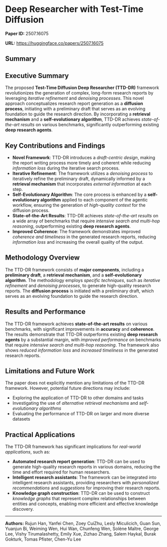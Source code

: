 # Deep Researcher with Test-Time Diffusion

**Paper ID:** 2507.16075

**URL:** https://huggingface.co/papers/2507.16075

## Summary

## Executive Summary
The proposed **Test-Time Diffusion Deep Researcher (TTD-DR)** framework revolutionizes the generation of complex, long-form research reports by leveraging *iterative refinement* and *denoising processes*. This novel approach conceptualizes research report generation as a **diffusion process**, initiating with a preliminary draft that serves as an evolving foundation to guide the research direction. By incorporating a **retrieval mechanism** and a **self-evolutionary algorithm**, TTD-DR achieves *state-of-the-art results* on various benchmarks, significantly outperforming existing **deep research agents**.

## Key Contributions and Findings
* **Novel Framework**: TTD-DR introduces a *draft-centric design*, making the report writing process more timely and coherent while reducing *information loss* during the iterative search process.
* **Iterative Refinement**: The framework utilizes a *denoising process* to iteratively refine the preliminary draft, dynamically informed by a **retrieval mechanism** that incorporates *external information* at each step.
* **Self-Evolutionary Algorithm**: The core process is enhanced by a **self-evolutionary algorithm** applied to each component of the agentic workflow, ensuring the generation of *high-quality context* for the diffusion process.
* **State-of-the-Art Results**: TTD-DR achieves *state-of-the-art results* on a wide array of benchmarks that require *intensive search and multi-hop reasoning*, outperforming existing **deep research agents**.
* **Improved Coherence**: The framework demonstrates improved *coherence and timeliness* in the generated research reports, reducing *information loss* and increasing the overall quality of the output.

## Methodology Overview
The TTD-DR framework consists of **major components**, including a **preliminary draft**, a **retrieval mechanism**, and a **self-evolutionary algorithm**. The methodology employs *specific techniques*, such as *iterative refinement* and *denoising processes*, to generate high-quality research reports. The **diffusion process** is initiated with a preliminary draft, which serves as an evolving foundation to guide the research direction.

## Results and Performance
The TTD-DR framework achieves **state-of-the-art results** on various benchmarks, with significant improvements in **accuracy** and **coherence**. The results demonstrate that TTD-DR outperforms existing **deep research agents** by a substantial margin, with *improved performance* on benchmarks that require *intensive search and multi-hop reasoning*. The framework also shows *reduced information loss* and *increased timeliness* in the generated research reports.

## Limitations and Future Work
The paper does not explicitly mention any limitations of the TTD-DR framework. However, potential future directions may include:
* Exploring the application of TTD-DR to other domains and tasks
* Investigating the use of *alternative retrieval mechanisms* and *self-evolutionary algorithms*
* Evaluating the performance of TTD-DR on larger and more diverse datasets

## Practical Applications
The TTD-DR framework has significant implications for *real-world applications*, such as:
* **Automated research report generation**: TTD-DR can be used to generate high-quality research reports in various domains, reducing the time and effort required for human researchers.
* **Intelligent research assistants**: The framework can be integrated into intelligent research assistants, providing researchers with *personalized recommendations* and *suggestions* for improving their research reports.
* **Knowledge graph construction**: TTD-DR can be used to construct *knowledge graphs* that represent complex relationships between entities and concepts, enabling more efficient and effective knowledge discovery.

---

**Authors:** Rujun Han, Yanfei Chen, Zoey CuiZhu, Lesly Miculicich, Guan Sun, Yuanjun Bi, Weiming Wen, Hui Wan, Chunfeng Wen, Solène Maître, George Lee, Vishy Tirumalashetty, Emily Xue, Zizhao Zhang, Salem Haykal, Burak Gokturk, Tomas Pfister, Chen-Yu Lee
